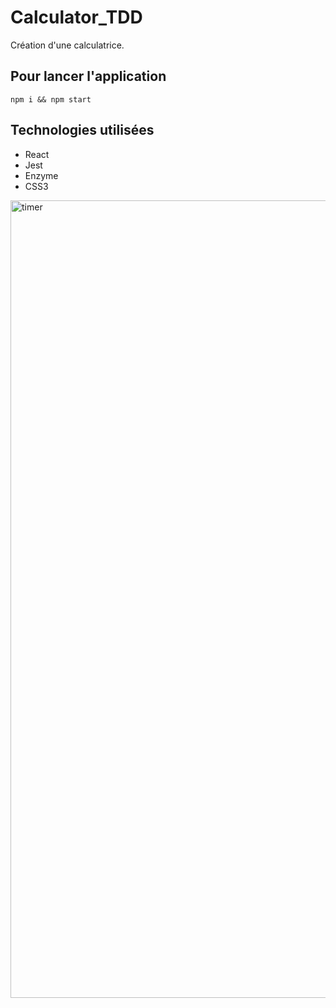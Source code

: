 # Calculator_TDD
Création d'une calculatrice.

## Pour lancer l'application
`npm i && npm start` 

## Technologies utilisées
* React
* Jest
* Enzyme
* CSS3

<img width="1276" alt="timer" src="https://user-images.githubusercontent.com/48442944/101052499-f6f3e180-3586-11eb-9cc1-1b3de43289d5.png">
